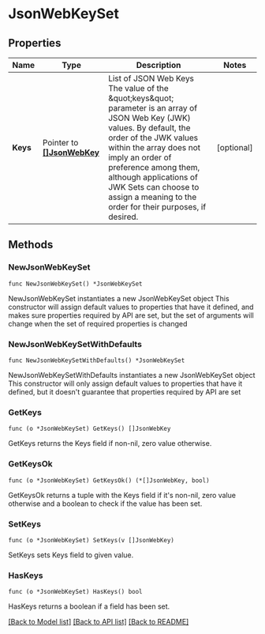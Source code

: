 # JsonWebKeySet

## Properties

Name | Type | Description | Notes
------------ | ------------- | ------------- | -------------
**Keys** | Pointer to [**[]JsonWebKey**](JsonWebKey.md) | List of JSON Web Keys  The value of the \&quot;keys\&quot; parameter is an array of JSON Web Key (JWK) values. By default, the order of the JWK values within the array does not imply an order of preference among them, although applications of JWK Sets can choose to assign a meaning to the order for their purposes, if desired. | [optional] 

## Methods

### NewJsonWebKeySet

`func NewJsonWebKeySet() *JsonWebKeySet`

NewJsonWebKeySet instantiates a new JsonWebKeySet object
This constructor will assign default values to properties that have it defined,
and makes sure properties required by API are set, but the set of arguments
will change when the set of required properties is changed

### NewJsonWebKeySetWithDefaults

`func NewJsonWebKeySetWithDefaults() *JsonWebKeySet`

NewJsonWebKeySetWithDefaults instantiates a new JsonWebKeySet object
This constructor will only assign default values to properties that have it defined,
but it doesn't guarantee that properties required by API are set

### GetKeys

`func (o *JsonWebKeySet) GetKeys() []JsonWebKey`

GetKeys returns the Keys field if non-nil, zero value otherwise.

### GetKeysOk

`func (o *JsonWebKeySet) GetKeysOk() (*[]JsonWebKey, bool)`

GetKeysOk returns a tuple with the Keys field if it's non-nil, zero value otherwise
and a boolean to check if the value has been set.

### SetKeys

`func (o *JsonWebKeySet) SetKeys(v []JsonWebKey)`

SetKeys sets Keys field to given value.

### HasKeys

`func (o *JsonWebKeySet) HasKeys() bool`

HasKeys returns a boolean if a field has been set.


[[Back to Model list]](../README.md#documentation-for-models) [[Back to API list]](../README.md#documentation-for-api-endpoints) [[Back to README]](../README.md)


